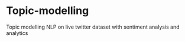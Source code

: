 # Topic-modelling
Topic modelling NLP on live twitter dataset with sentiment analysis and analytics 
